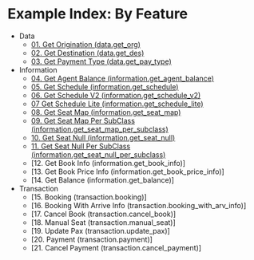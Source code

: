 # Example Index: By Feature

- Data
    - [01. Get Origination (data.get_org)](data/get-org/)
    - [02. Get Destination (data.get_des)](data/get-des/)
    - [03. Get Payment Type (data.get_pay_type)](data/get-pay-type/)
- Information
    - [04. Get Agent Balance (information.get_agent_balance)](information/get-agent-balance/)
    - [05. Get Schedule (information.get_schedule)](information/get-schedule/)
    - [06. Get Schedule V2 (information.get_schedule_v2)](information/get-schedule-v2/)
    - [07 Get Schedule Lite (information.get_schedule_lite)](information/get-schedule-lite/)
    - [08. Get Seat Map (information.get_seat_map)](information/get-seat-map/)
    - [09. Get Seat Map Per SubClass (information.get_seat_map_per_subclass)](information/get-seat-map-per-subclas/)
    - [10. Get Seat Null (information.get_seat_null)](information/get-seat-null/)
    - [11. Get Seat Null Per SubClass (information.get_seat_null_per_subclass)](information/get-seat-null-per-sub-class/)
    - [12. Get Book Info (information.get_book_info)]
    - [13. Get Book Price Info (information.get_book_price_info)]
    - [14. Get Balance (information.get_balance)]
- Transaction
    - [15. Booking (transaction.booking)]
    - [16. Booking With Arrive Info (transaction.booking_with_arv_info)]
    - [17. Cancel Book (transaction.cancel_book)]
    - [18. Manual Seat (transaction.manual_seat)]
    - [19. Update Pax (transaction.update_pax)]
    - [20. Payment (transaction.payment)]
    - [21. Cancel Payment (transaction.cancel_payment)]